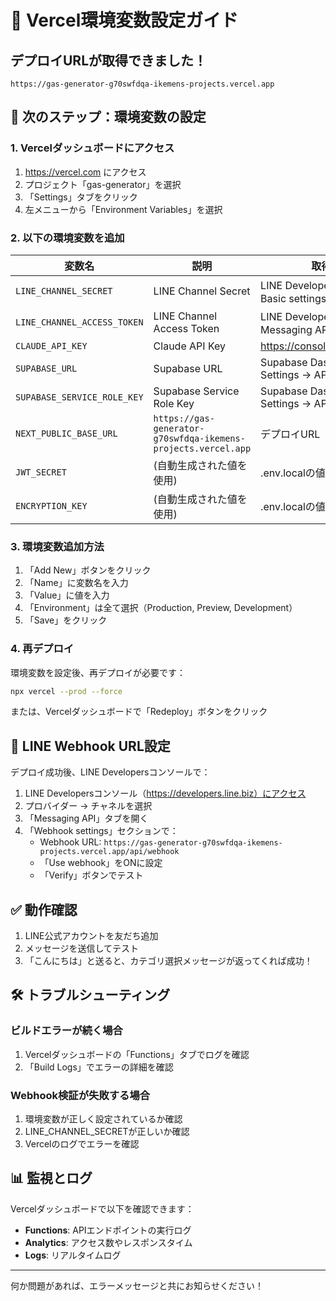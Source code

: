 # 🚀 Vercel環境変数設定ガイド

## デプロイURLが取得できました！
```
https://gas-generator-g70swfdqa-ikemens-projects.vercel.app
```

## 📝 次のステップ：環境変数の設定

### 1. Vercelダッシュボードにアクセス
1. https://vercel.com にアクセス
2. プロジェクト「gas-generator」を選択
3. 「Settings」タブをクリック
4. 左メニューから「Environment Variables」を選択

### 2. 以下の環境変数を追加

| 変数名 | 説明 | 取得方法 |
|--------|------|----------|
| `LINE_CHANNEL_SECRET` | LINE Channel Secret | LINE Developersコンソール → Basic settings |
| `LINE_CHANNEL_ACCESS_TOKEN` | LINE Channel Access Token | LINE Developersコンソール → Messaging API |
| `CLAUDE_API_KEY` | Claude API Key | https://console.anthropic.com |
| `SUPABASE_URL` | Supabase URL | Supabase Dashboard → Settings → API |
| `SUPABASE_SERVICE_ROLE_KEY` | Supabase Service Role Key | Supabase Dashboard → Settings → API |
| `NEXT_PUBLIC_BASE_URL` | `https://gas-generator-g70swfdqa-ikemens-projects.vercel.app` | デプロイURL |
| `JWT_SECRET` | (自動生成された値を使用) | .env.localの値をコピー |
| `ENCRYPTION_KEY` | (自動生成された値を使用) | .env.localの値をコピー |

### 3. 環境変数追加方法
1. 「Add New」ボタンをクリック
2. 「Name」に変数名を入力
3. 「Value」に値を入力
4. 「Environment」は全て選択（Production, Preview, Development）
5. 「Save」をクリック

### 4. 再デプロイ
環境変数を設定後、再デプロイが必要です：

```bash
npx vercel --prod --force
```

または、Vercelダッシュボードで「Redeploy」ボタンをクリック

## 🔗 LINE Webhook URL設定

デプロイ成功後、LINE Developersコンソールで：

1. LINE Developersコンソール（https://developers.line.biz）にアクセス
2. プロバイダー → チャネルを選択
3. 「Messaging API」タブを開く
4. 「Webhook settings」セクションで：
   - Webhook URL: `https://gas-generator-g70swfdqa-ikemens-projects.vercel.app/api/webhook`
   - 「Use webhook」をONに設定
   - 「Verify」ボタンでテスト

## ✅ 動作確認

1. LINE公式アカウントを友だち追加
2. メッセージを送信してテスト
3. 「こんにちは」と送ると、カテゴリ選択メッセージが返ってくれば成功！

## 🛠 トラブルシューティング

### ビルドエラーが続く場合
1. Vercelダッシュボードの「Functions」タブでログを確認
2. 「Build Logs」でエラーの詳細を確認

### Webhook検証が失敗する場合
1. 環境変数が正しく設定されているか確認
2. LINE_CHANNEL_SECRETが正しいか確認
3. Vercelのログでエラーを確認

## 📊 監視とログ

Vercelダッシュボードで以下を確認できます：
- **Functions**: APIエンドポイントの実行ログ
- **Analytics**: アクセス数やレスポンスタイム
- **Logs**: リアルタイムログ

---

何か問題があれば、エラーメッセージと共にお知らせください！